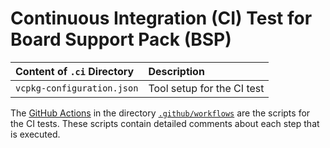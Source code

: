# Continuous Integration (CI) Test for Board Support Pack (BSP)

Content of `.ci` Directory   | Description
:----------------------------|:-----------------
`vcpkg-configuration.json`   | Tool setup for the CI test

The [GitHub Actions](https://github.com/Open-CMSIS-Pack/ST_NUCLEO-F072RB_BSP/tree/main/README.md#github-actions) in the directory [`.github/workflows`](https://github.com/Open-CMSIS-Pack/ST_NUCLEO-F072RB_BSP/tree/main/.github/workflows) are the scripts for the CI tests. These scripts contain detailed comments about each step that is executed.
